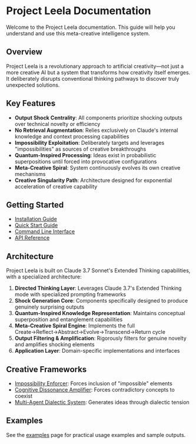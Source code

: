 # Project Leela Documentation

Welcome to the Project Leela documentation. This guide will help you understand and use this meta-creative intelligence system.

## Overview

Project Leela is a revolutionary approach to artificial creativity—not just a more creative AI but a system that transforms how creativity itself emerges. It deliberately disrupts conventional thinking pathways to discover truly unexpected solutions.

## Key Features

- **Output Shock Centrality**: All components prioritize shocking outputs over technical novelty or efficiency
- **No Retrieval Augmentation**: Relies exclusively on Claude's internal knowledge and context processing capabilities
- **Impossibility Exploitation**: Deliberately targets and leverages "impossibilities" as sources of creative breakthroughs
- **Quantum-Inspired Processing**: Ideas exist in probabilistic superpositions until forced into provocative configurations
- **Meta-Creative Spiral**: System continuously evolves its own creative mechanisms
- **Creative Singularity Path**: Architecture designed for exponential acceleration of creative capability

## Getting Started

- [Installation Guide](installation.md)
- [Quick Start Guide](quickstart.md)
- [Command Line Interface](cli.md)
- [API Reference](api.md)

## Architecture

Project Leela is built on Claude 3.7 Sonnet's Extended Thinking capabilities, with a specialized architecture:

1. **Directed Thinking Layer**: Leverages Claude 3.7's Extended Thinking mode with specialized prompting frameworks
2. **Shock Generation Core**: Components specifically designed to produce genuinely surprising outputs
3. **Quantum-Inspired Knowledge Representation**: Maintains conceptual superposition and entanglement capabilities
4. **Meta-Creative Spiral Engine**: Implements the full Create→Reflect→Abstract→Evolve→Transcend→Return cycle
5. **Output Filtering & Amplification**: Rigorously filters for genuine novelty and amplifies shocking elements
6. **Application Layer**: Domain-specific implementations and interfaces

## Creative Frameworks

- [Impossibility Enforcer](frameworks/impossibility_enforcer.md): Forces inclusion of "impossible" elements
- [Cognitive Dissonance Amplifier](frameworks/cognitive_dissonance_amplifier.md): Forces contradictory concepts to coexist
- [Multi-Agent Dialectic System](frameworks/dialectic_system.md): Generates ideas through dialectic tension

## Examples

See the [examples](examples.md) page for practical usage examples and sample outputs.